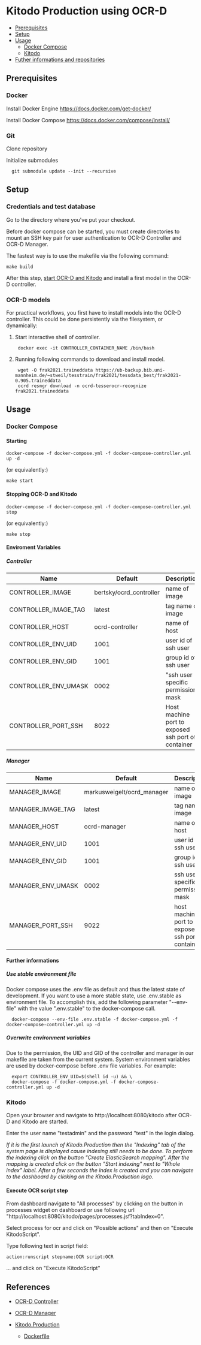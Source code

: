 # Kitodo Production using OCR-D

 * [Prerequisites](#prerequisites)
 * [Setup](#setup)
 * [Usage](#usage)
   * [Docker Compose](#docker-compose)
   * [Kitodo](#kitodo)
 * [Futher informations and repositories](#futher-informations-and-repositories)

## Prerequisites

### Docker

Install Docker Engine
https://docs.docker.com/get-docker/

Install Docker Compose
https://docs.docker.com/compose/install/

### Git

Clone repository

Initialize submodules

```
  git submodule update --init --recursive
```

## Setup

### Credentials and test database

Go to the directory where you've put your checkout.

Before docker compose can be started, you must create directories to mount an SSH key pair for user authentication to OCR-D Controller and OCR-D Manager.

The fastest way is to use the makefile via the following command:

    make build

After this step, [start OCR-D and Kitodo](#starting-ocr-d-and-kitodo) and install a first model in the OCR-D controller.

### OCR-D models

For practical workflows, you first have to install models into the OCR-D controller.
This could be done persistently via the filesystem, or dynamically:

1. Start interactive shell of controller.

        docker exec -it CONTROLLER_CONTAINER_NAME /bin/bash

2. Running following commands to download and install model.

        wget -O frak2021.traineddata https://ub-backup.bib.uni-mannheim.de/~stweil/tesstrain/frak2021/tessdata_best/frak2021-0.905.traineddata
        ocrd resmgr download -n ocrd-tesserocr-recognize frak2021.traineddata

## Usage

### Docker Compose

#### Starting

    docker-compose -f docker-compose.yml -f docker-compose-controller.yml up -d

(or equivalently:)

    make start
    
#### Stopping OCR-D and Kitodo

    docker-compose -f docker-compose.yml -f docker-compose-controller.yml stop

(or equivalently:)

    make stop   

#### Enviroment Variables 

##### Controller
| Name | Default | Description
| --- | --- | --- |
| CONTROLLER_IMAGE | bertsky/ocrd_controller | name of image |
| CONTROLLER_IMAGE_TAG | latest | tag name of image |
| CONTROLLER_HOST | ocrd-controller | name of host |
| CONTROLLER_ENV_UID | 1001 | user id of ssh user |
| CONTROLLER_ENV_GID | 1001 | group id of ssh user  |
| CONTROLLER_ENV_UMASK | 0002 | "ssh user specific permission mask |
| CONTROLLER_PORT_SSH | 8022 | Host machine port to exposed ssh port of container |

##### Manager
| Name | Default | Description
| --- | --- | --- |
| MANAGER_IMAGE | markusweigelt/ocrd_manager | name of image  |
| MANAGER_IMAGE_TAG | latest | tag name of image |
| MANAGER_HOST | ocrd-manager | name of host |
| MANAGER_ENV_UID | 1001 | user id of ssh user |
| MANAGER_ENV_GID | 1001 | group id of ssh user |
| MANAGER_ENV_UMASK | 0002 | ssh user specific permission mask |
| MANAGER_PORT_SSH | 9022 | host machine port to exposed ssh port of container | 

#### Further informations

##### Use stable environment file
   
Docker compose uses the .env file as default and thus the latest state of development. If you want to use a more stable state, use .env.stable as environment file. To accomplish this, add the following parameter "--env-file" with the value ".env.stable" to the docker-compose call.

```
  docker-compose --env-file .env.stable -f docker-compose.yml -f docker-compose-controller.yml up -d
```

##### Overwrite environment variables

Due to the permission, the UID and GID of the controller and manager in our makefile are taken from the current system. System environment variables are used by docker-compose before .env file variables. For example:

```
  export CONTROLLER_ENV_UID=$(shell id -u) && \
  docker-compose -f docker-compose.yml -f docker-compose-controller.yml up -d
```
        
### Kitodo

Open your browser and navigate to http://localhost:8080/kitodo after OCR-D and Kitodo are started.

Enter the user name "testadmin" and the password "test" in the login dialog.

*If it is the first launch of Kitodo.Production then the "Indexing" tab of the system page is displayed cause indexing still needs to be done. To perform the indexing click on the button "Create ElasticSearch mapping". After the mapping is created click on the button "Start indexing" next to "Whole index" label. After a few seconds the index is created and you can navigate to the dashboard by clicking on the Kitodo.Production logo.*


#### Execute OCR script step

From dashboard navigate to "All processes" by clicking on the button in processes widget on dashboard or use following url "http://localhost:8080/kitodo/pages/processes.jsf?tabIndex=0".

Select process for ocr and click on "Possible actions" and then on "Execute KitodoScript".

Type following text in script field:

```
action:runscript stepname:OCR script:OCR
```

... and click on "Execute KitodoScript"

## References

- [OCR-D Controller](https://github.com/bertsky/ocrd_controller)
- [OCR-D Manager](https://github.com/markusweigelt/ocrd_manager)

- [Kitodo.Production](https://hub.docker.com/r/markusweigelt/kitodo-production)
  - [Dockerfile](https://github.com/markusweigelt/kitodo-production-docker/tree/main/docker-image)
